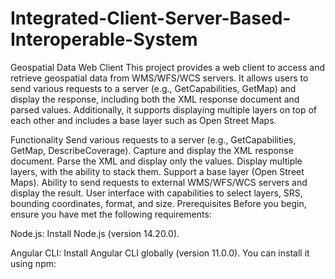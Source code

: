 # Integrated-Client-Server-Based-Interoperable-System
Geospatial Data Web Client
This project provides a web client to access and retrieve geospatial data from WMS/WFS/WCS servers. It allows users to send various requests to a server (e.g., GetCapabilities, GetMap) and display the response, including both the XML response document and parsed values. Additionally, it supports displaying multiple layers on top of each other and includes a base layer such as Open Street Maps.

Functionality
Send various requests to a server (e.g., GetCapabilities, GetMap, DescribeCoverage).
Capture and display the XML response document.
Parse the XML and display only the values.
Display multiple layers, with the ability to stack them.
Support a base layer (Open Street Maps).
Ability to send requests to external WMS/WFS/WCS servers and display the result.
User interface with capabilities to select layers, SRS, bounding coordinates, format, and size.
Prerequisites
Before you begin, ensure you have met the following requirements:

Node.js: Install Node.js (version 14.20.0).

Angular CLI: Install Angular CLI globally (version 11.0.0). You can install it using npm:
